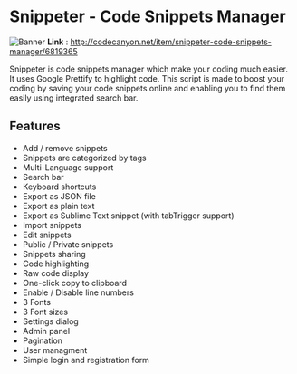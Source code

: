 # Snippeter - Code Snippets Manager
![Banner](https://raw.githubusercontent.com/webtechfreaky/snippeter-code-snippets-manager/master/banner.jpg)
**Link** : http://codecanyon.net/item/snippeter-code-snippets-manager/6819365

Snippeter is code snippets manager which make your coding much easier. It uses Google Prettify to highlight code. This script is made to boost your coding by saving your code snippets online and enabling you to find them easily using integrated search bar. 

## Features
- Add / remove snippets
- Snippets are categorized by tags
- Multi-Language support
- Search bar
- Keyboard shortcuts
- Export as JSON file
- Export as plain text
- Export as Sublime Text snippet (with tabTrigger support)
- Import snippets
- Edit snippets
- Public / Private snippets
- Snippets sharing
- Code highlighting
- Raw code display
- One-click copy to clipboard
- Enable / Disable line numbers
- 3 Fonts
- 3 Font sizes
- Settings dialog
- Admin panel
- Pagination
- User managment
- Simple login and registration form
